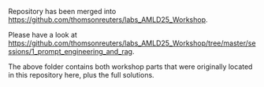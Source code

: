 Repository has been merged into https://github.com/thomsonreuters/labs_AMLD25_Workshop.

Please have a look at https://github.com/thomsonreuters/labs_AMLD25_Workshop/tree/master/sessions/1_prompt_engineering_and_rag.

The above folder contains both workshop parts that were originally located in this repository here, plus the full solutions.
